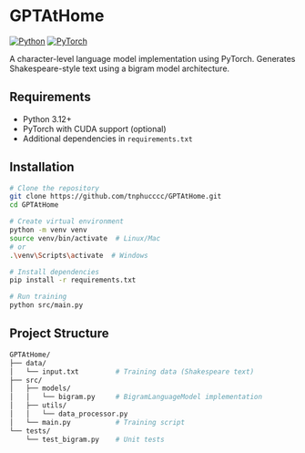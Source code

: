 # GPTAtHome

[![Python](https://img.shields.io/badge/python-3.12+-blue.svg)](https://www.python.org/downloads/)
[![PyTorch](https://img.shields.io/badge/pytorch-2.0+-orange.svg)](https://pytorch.org/)

A character-level language model implementation using PyTorch. Generates Shakespeare-style text using a bigram model architecture.

## Requirements

- Python 3.12+
- PyTorch with CUDA support (optional)
- Additional dependencies in `requirements.txt`

## Installation

```bash
# Clone the repository
git clone https://github.com/tnphucccc/GPTAtHome.git
cd GPTAtHome

# Create virtual environment
python -m venv venv
source venv/bin/activate  # Linux/Mac
# or
.\venv\Scripts\activate  # Windows

# Install dependencies
pip install -r requirements.txt

# Run training
python src/main.py
```

## Project Structure
```bash
GPTAtHome/
├── data/
│   └── input.txt         # Training data (Shakespeare text)
├── src/
│   ├── models/
│   │   └── bigram.py     # BigramLanguageModel implementation
│   ├── utils/
│   │   └── data_processor.py
│   └── main.py           # Training script
└── tests/
    └── test_bigram.py    # Unit tests
```
